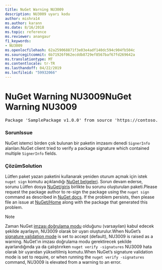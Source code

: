 ```yaml
---
title: NuGet Warning NU3009
description: NU3009 uyarı kodu
author: mishra14
ms.author: karann
ms.date: 8/16/2018
ms.topic: reference
ms.reviewer: anangaur
f1_keywords:
- NU3009
ms.openlocfilehash: 62a259068871f3e03e4adf140dc594c904fb504c
ms.sourcegitcommit: 6b71926f062ecddb8729ef8567baf67fd269642a
ms.translationtype: MT
ms.contentlocale: tr-TR
ms.lasthandoff: 04/22/2019
ms.locfileid: "59932066"
---
```

# <a name="nuget-warning-nu3009"></a><span data-ttu-id="6a85a-103">NuGet Warning NU3009</span><span class="sxs-lookup"><span data-stu-id="6a85a-103">NuGet Warning NU3009</span></span>

<pre>Package 'SamplePackage v1.0.0' from source 'https://contoso.com/index.json': The package signature file does not contain exactly one primary signature.</pre>

### <a name="issue"></a><span data-ttu-id="6a85a-104">Sorun</span><span class="sxs-lookup"><span data-stu-id="6a85a-104">Issue</span></span>

<span data-ttu-id="6a85a-105">NuGet istemci birden çok bulunan bir paketin imzasını denedi `SignerInfo` alanları.</span><span class="sxs-lookup"><span data-stu-id="6a85a-105">NuGet client tried to verify a package signature which contained multiple `SignerInfo` fields.</span></span>


### <a name="solution"></a><span data-ttu-id="6a85a-106">Çözüm</span><span class="sxs-lookup"><span data-stu-id="6a85a-106">Solution</span></span>

<span data-ttu-id="6a85a-107">Lütfen paket yazarı paketini kullanarak yeniden oturum açmak için istek `nuget sign` komutu açıklandığı [NuGet belgeleri](https://docs.microsoft.com/en-us/nuget/create-packages/sign-a-package). Sorun devam ederse, sorunu Lütfen dosya [NuGet/giriş](https://github.com/NuGet/Home/issues) birlikte bu sorunu oluşturulan paketi.</span><span class="sxs-lookup"><span data-stu-id="6a85a-107">Please request the package author to re-sign the package using the `nuget sign` command as described in [NuGet docs](https://docs.microsoft.com/en-us/nuget/create-packages/sign-a-package). If the problem persists, then please file an issue at [NuGet/Home](https://github.com/NuGet/Home/issues) along with the package that generated this problem.</span></span>


> [!Note]
> <span data-ttu-id="6a85a-108">Zaman NuGet [imzası doğrulama modu](https://docs.microsoft.com/en-us/nuget/consume-packages/installing-signed-packages#configure-package-signature-requirements) olduğunu (varsayılan) kabul edecek şekilde ayarlayın, NU3009 olarak bir uyarı oluşturulur.</span><span class="sxs-lookup"><span data-stu-id="6a85a-108">When NuGet’s [signature validation mode](https://docs.microsoft.com/en-us/nuget/consume-packages/installing-signed-packages#configure-package-signature-requirements) is set to accept (default), NU3009 is raised as a warning.</span></span> <span data-ttu-id="6a85a-109">NuGet'ın imzası doğrulama modu gerektirecek şekilde ayarlandığında ya da çalıştırırken `nuget verify -signatures` NU3009 hata olarak bir uyarıdan yükseltilmiş komutu.</span><span class="sxs-lookup"><span data-stu-id="6a85a-109">When NuGet’s signature validation mode is set to require, or when running the `nuget verify -signatures` command, NU3009 is elevated from a warning to an error.</span></span> 
